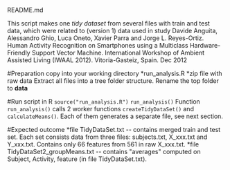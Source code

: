 ﻿README.md

This script makes one *tidy dataset* from several files with train and test data, which were related to (version 1) data used in study Davide Anguita, Alessandro Ghio, Luca Oneto, Xavier Parra and Jorge L. Reyes-Ortiz. Human Activity Recognition on Smartphones using a Multiclass Hardware-Friendly Support Vector Machine. International Workshop of Ambient Assisted Living (IWAAL 2012). Vitoria-Gasteiz, Spain. Dec 2012

#Preparation
copy into your working directory
*run_analysis.R
*zip file with raw data
Extract all files into a tree folder structure. Rename the top folder to **data**

#Run script in R
`source("run_analysis.R")`
`run_analysis()`
Function `run_analysis()` calls 2 worker functions `createTidyDataSet()` and `calculateMeans()`. Each of them generates a separate file, see next section.

#Expected outcome
*file TidyDataSet.txt  -- contains merged train and test set. Each set consists data from three files: subjects.txt, X_xxx.txt and  Y_xxx.txt. Contains only 66 features from 561 in raw X_xxx.txt.
*file TidyDataSet2_groupMeans.txt -- contains "averages" computed on Subject, Activity, feature (in file TidyDataSet.txt). 